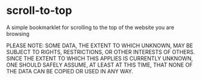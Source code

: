 # scroll-to-top
A simple bookmarklet for scrolling to the top of the website you are browsing





PLEASE NOTE: SOME DATA, THE EXTENT TO WHICH UNKNOWN, MAY BE SUBJECT TO RIGHTS, RESTRICTIONS, OR OTHER INTERESTS OF OTHERS. SINCE THE EXTENT TO WHICH THIS APPLIES IS CURRENTLY UNKNOWN, ONE SHOULD SAFELY ASSUME, AT LEAST AT THIS TIME, THAT NONE OF THE DATA CAN BE COPIED OR USED IN ANY WAY.
